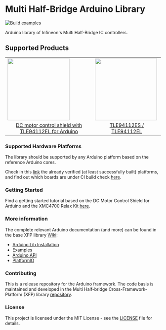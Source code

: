 # Multi Half-Bridge Arduino Library

[![Build examples](https://github.com/Infineon/arduino-multi-half-bridge/actions/workflows/build-check.yml/badge.svg)](https://github.com/Infineon/arduino-multi-half-bridge/actions/workflows/build-check.yml)

Arduino library of Infineon's Multi Half-Bridge IC controllers.

## Supported Products

<table>
    <tr>
        <td><img src="https://github.com/Infineon/Assets/raw/master/Pictures/TLE94112EL_Shield.png" width=200></td>
        <td><img src="https://www.infineon.com/export/sites/default/_images/product/power/motor_control_ics/TLE94112ES_TSDSO-24-51_Combi.jpg_1867607890.jpg" width=200></td>
    </tr>
    <tr>
        <td style="text-align: center"><a href="https://github.com/Infineon/multi-half-bridge/wiki/Ino-Getting-Started">DC motor control shield with TLE94112EL for Arduino</a></td>
        <td style="text-align: center"><a href="https://github.com/Infineon/multi-half-bridge/wiki/Home">TLE94112ES / TLE94112EL</a></td>
    </tr>
</table>

### Supported Hardware Platforms

The library should be supported by any Arduino platform based on the reference Arduino cores. 

Check in this [link](https://github.com/Infineon/multi-half-bridge/wiki/Hardware-Platforms) the already verified (at least successfully built) platforms, and find out which boards are under CI build check [here](https://github.com/Infineon/multi-half-bridge/blob/master/.github/workflows/build-check.yml).

### Getting Started

Find a getting started tutorial based on the DC Motor Control Shield for Arduino and the XMC4700 Relax Kit [here](https://github.com/Infineon/multi-half-bridge/wiki/Ino-Getting-Started).

### More information

The complete relevant Arduino documentation (and more) can be found in the base XFP library [Wiki](https://github.com/infineon/multi-half-bridge/wiki/Home):

* <a href="https://github.com/Infineon/multi-half-bridge/wiki/Ino-Library-Installation"> Arduino Lib Installation</a><br> 
* <a href="https://github.com/Infineon/multi-half-bridge/wiki/Examples"> Examples</a><br>
* <a href="https://github.com/Infineon/multi-half-bridge/wiki/Arduino-API">Arduino API</a><br>
* <a href="https://github.com/Infineon/multi-half-bridge/wiki/PlatformIO">PlatformIO</a><br>

### Contributing

This is a release repository for the Arduino framework. The code basis is maintained and developed in the Multi Half-bridge Cross-Framework-Platform (XFP) library [repository](https://github.com/infineon/multi-half-bridge). 
  
### License

This project is licensed under the MIT License - see the [LICENSE](LICENSE) file for details.


